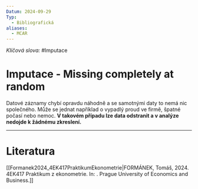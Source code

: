 ```yaml
---
Datum: 2024-09-29
Typ:
  - Bibliografická
aliases:
  - MCAR
---
```

*Klíčová slova:* #Imputace  
# Imputace - Missing completely at random
Datové záznamy chybí opravdu náhodně a se samotnými daty to nemá nic společného. Může se jednat například o vypadlý proud ve firmě, špatné počasí nebo nemoc. **V takovém případu lze data odstranit a v analýze nedojde k žádnému zkreslení.**
- - -
# Literatura
[[Formanek2024_4EK417PraktikumEkonometrie|FORMÁNEK, Tomáš, 2024. 4EK417 Praktikum z ekonometrie. In: . Prague University of Economics and Business.]]
